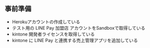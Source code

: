 ## 事前準備
- Herokuアカウントの作成している
- テスト用の LINE Pay 加盟店 アカウントをSandboxで取得している
- kintone 開発者ライセンスを取得している
- kintone に LINE Pay と連携する売上管理アプリを追加している